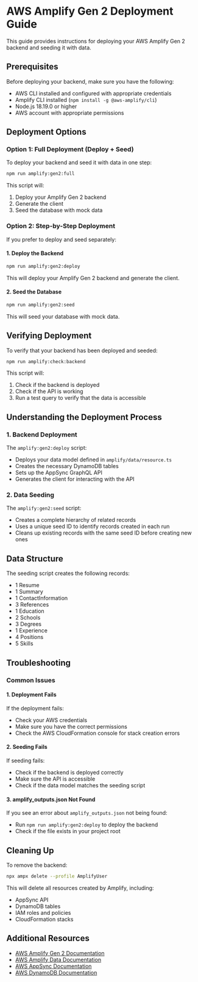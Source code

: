 # AWS Amplify Gen 2 Deployment Guide

This guide provides instructions for deploying your AWS Amplify Gen 2 backend and seeding it with data.

## Prerequisites

Before deploying your backend, make sure you have the following:

- AWS CLI installed and configured with appropriate credentials
- Amplify CLI installed (`npm install -g @aws-amplify/cli`)
- Node.js 18.19.0 or higher
- AWS account with appropriate permissions

## Deployment Options

### Option 1: Full Deployment (Deploy + Seed)

To deploy your backend and seed it with data in one step:

```bash
npm run amplify:gen2:full
```

This script will:
1. Deploy your Amplify Gen 2 backend
2. Generate the client
3. Seed the database with mock data

### Option 2: Step-by-Step Deployment

If you prefer to deploy and seed separately:

#### 1. Deploy the Backend

```bash
npm run amplify:gen2:deploy
```

This will deploy your Amplify Gen 2 backend and generate the client.

#### 2. Seed the Database

```bash
npm run amplify:gen2:seed
```

This will seed your database with mock data.

## Verifying Deployment

To verify that your backend has been deployed and seeded:

```bash
npm run amplify:check:backend
```

This script will:
1. Check if the backend is deployed
2. Check if the API is working
3. Run a test query to verify that the data is accessible

## Understanding the Deployment Process

### 1. Backend Deployment

The `amplify:gen2:deploy` script:
- Deploys your data model defined in `amplify/data/resource.ts`
- Creates the necessary DynamoDB tables
- Sets up the AppSync GraphQL API
- Generates the client for interacting with the API

### 2. Data Seeding

The `amplify:gen2:seed` script:
- Creates a complete hierarchy of related records
- Uses a unique seed ID to identify records created in each run
- Cleans up existing records with the same seed ID before creating new ones

## Data Structure

The seeding script creates the following records:

- 1 Resume
- 1 Summary
- 1 ContactInformation
- 3 References
- 1 Education
- 2 Schools
- 3 Degrees
- 1 Experience
- 4 Positions
- 5 Skills

## Troubleshooting

### Common Issues

#### 1. Deployment Fails

If the deployment fails:
- Check your AWS credentials
- Make sure you have the correct permissions
- Check the AWS CloudFormation console for stack creation errors

#### 2. Seeding Fails

If seeding fails:
- Check if the backend is deployed correctly
- Make sure the API is accessible
- Check if the data model matches the seeding script

#### 3. amplify_outputs.json Not Found

If you see an error about `amplify_outputs.json` not being found:
- Run `npm run amplify:gen2:deploy` to deploy the backend
- Check if the file exists in your project root

## Cleaning Up

To remove the backend:

```bash
npx ampx delete --profile AmplifyUser
```

This will delete all resources created by Amplify, including:
- AppSync API
- DynamoDB tables
- IAM roles and policies
- CloudFormation stacks

## Additional Resources

- [AWS Amplify Gen 2 Documentation](https://docs.amplify.aws/gen2/)
- [AWS Amplify Data Documentation](https://docs.amplify.aws/gen2/build-a-backend/data/)
- [AWS AppSync Documentation](https://docs.aws.amazon.com/appsync/latest/devguide/welcome.html)
- [AWS DynamoDB Documentation](https://docs.aws.amazon.com/amazondynamodb/latest/developerguide/Introduction.html)
